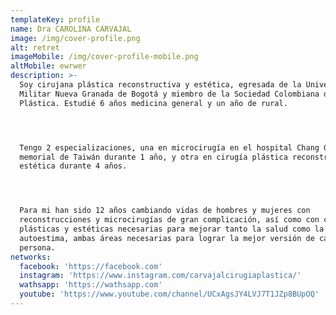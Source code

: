 ```yaml
---
templateKey: profile
name: Dra CAROLINA CARVAJAL
image: /img/cover-profile.png
alt: retret
imageMobile: /img/cover-profile-mobile.png
altMobile: ewrwer
description: >-
  Soy cirujana plástica reconstructiva y estética, egresada de la Universidad
  Militar Nueva Granada de Bogotá y miembro de la Sociedad Colombiana de Cirugía
  Plástica. Estudié 6 años medicina general y un año de rural.




  Tengo 2 especializaciones, una en microcirugía en el hospital Chang Gung
  memorial de Taiwán durante 1 año, y otra en cirugía plástica reconstructiva y
  estética durante 4 años.




  Para mi han sido 12 años cambiando vidas de hombres y mujeres con
  reconstrucciones y microcirugías de gran complicación, así como con cirugías
  plásticas y estéticas necesarias para mejorar tanto la salud como la
  autoestima, ambas áreas necesarias para lograr la mejor versión de cada
  persona.
networks:
  facebook: 'https://facebook.com'
  instagram: 'https://www.instagram.com/carvajalcirugiaplastica/'
  wathsapp: 'https://wathsapp.com'
  youtube: 'https://www.youtube.com/channel/UCxAgsJY4LVJ7T1JZp8BUpOQ'
---
```


